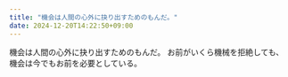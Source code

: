 ```yaml
---
title: "機会は人間の心外に抉り出すためのもんだ。"
date: 2024-12-20T14:22:50+09:00
---
```

機会は人間の心外に抉り出すためのもんだ。
お前がいくら機械を拒絶しても、機会は今でもお前を必要としている。
